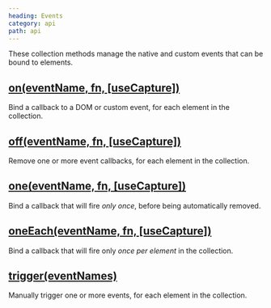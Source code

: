 ```yaml
---
heading: Events
category: api
path: api
---
```

These collection methods manage the native and custom events that can be bound to elements.


## [on(eventName, fn, \[useCapture\])](/api/on/)

Bind a callback to a DOM or custom event, for each element in the collection.


## [off(eventName, fn, \[useCapture\])](/api/off/)

Remove one or more event callbacks, for each element in the collection.


## [one(eventName, fn, \[useCapture\])](/api/one/)

Bind a callback that will fire _only once_, before being automatically removed.


## [oneEach(eventName, fn, \[useCapture\])](/api/oneEach/)

Bind a callback that will fire only _once per element_ in the collection.


## [trigger(eventNames)](/api/trigger/)

Manually trigger one or more events, for each element in the collection.
